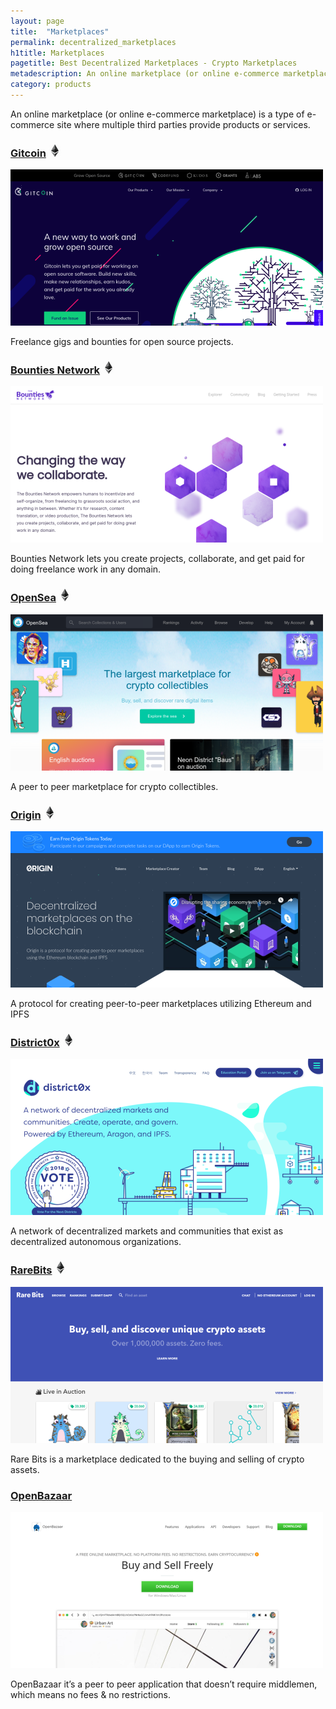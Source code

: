 ```yaml
---
layout: page
title:  "Marketplaces"
permalink: decentralized_marketplaces
h1title: Marketplaces
pagetitle: Best Decentralized Marketplaces - Crypto Marketplaces
metadescription: An online marketplace (or online e-commerce marketplace) is a type of e-commerce site where multiple third parties provide products or services.
category: products
---
```


An online marketplace (or online e-commerce marketplace) is a type of e-commerce site where multiple third parties provide products or services.

### [Gitcoin](https://gitcoin.co/) ![](/images/ether.png)

![](/images/output_md/httpsgitcoinco.png)

Freelance gigs and bounties for open source projects.

### [Bounties Network](https://bounties.network/) ![](/images/ether.png)

![](/images/output_md/httpsbountiesnetwork.png)

Bounties Network lets you create projects, collaborate, and get paid for doing freelance work in any domain.

### [OpenSea](https://opensea.io/) ![](/images/ether.png)

![](/images/output_md/httpsopenseaio.png)

A peer to peer marketplace for crypto collectibles.

### [Origin](https://www.originprotocol.com/en) ![](/images/ether.png)

![](/images/output_md/httpswwworiginprotocolcomen.png)

A protocol for creating peer-to-peer marketplaces utilizing Ethereum and IPFS

### [District0x](https://district0x.io/) ![](/images/ether.png)

![](/images/output_md/httpsdistrict0xio.png)

A network of decentralized markets and communities that exist as decentralized autonomous organizations.

### [RareBits](https://rarebits.io/) ![](/images/ether.png)

![](/images/output_md/httpsrarebitsio.png)

Rare Bits is a marketplace dedicated to the buying and selling of crypto assets.

### [OpenBazaar](https://openbazaar.org/)

![](/images/output_md/httpsopenbazaarorg.png)

 OpenBazaar it’s a peer to peer application that doesn’t require middlemen, which means no fees & no restrictions.
